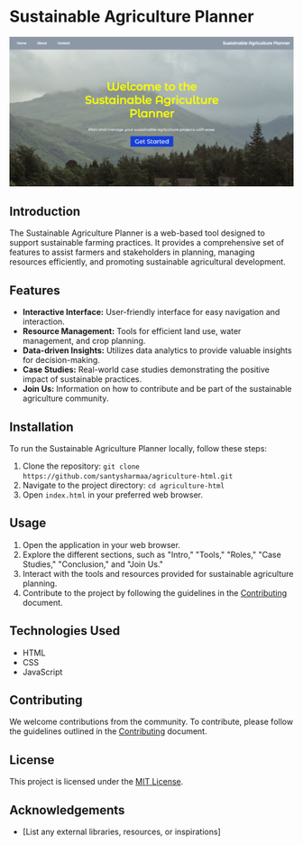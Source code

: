 # Sustainable Agriculture Planner
![Screenshot](Screenshot.png)

## Introduction
The Sustainable Agriculture Planner is a web-based tool designed to support sustainable farming practices. It provides a comprehensive set of features to assist farmers and stakeholders in planning, managing resources efficiently, and promoting sustainable agricultural development.

## Features
- **Interactive Interface:** User-friendly interface for easy navigation and interaction.
- **Resource Management:** Tools for efficient land use, water management, and crop planning.
- **Data-driven Insights:** Utilizes data analytics to provide valuable insights for decision-making.
- **Case Studies:** Real-world case studies demonstrating the positive impact of sustainable practices.
- **Join Us:** Information on how to contribute and be part of the sustainable agriculture community.


## Installation
To run the Sustainable Agriculture Planner locally, follow these steps:
1. Clone the repository: `git clone https://github.com/santysharmaa/agriculture-html.git`
2. Navigate to the project directory: `cd agriculture-html`
3. Open `index.html` in your preferred web browser.

## Usage
1. Open the application in your web browser.
2. Explore the different sections, such as "Intro," "Tools," "Roles," "Case Studies," "Conclusion," and "Join Us."
3. Interact with the tools and resources provided for sustainable agriculture planning.
4. Contribute to the project by following the guidelines in the [Contributing](CONTRIBUTING.md) document.

## Technologies Used
- HTML
- CSS
- JavaScript

## Contributing
We welcome contributions from the community. To contribute, please follow the guidelines outlined in the [Contributing](CONTRIBUTING.md) document.

## License
This project is licensed under the [MIT License](LICENSE).

## Acknowledgements
- [List any external libraries, resources, or inspirations]

